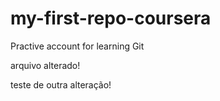 # my-first-repo-coursera
Practive account for learning Git

arquivo alterado!

teste de outra alteração!